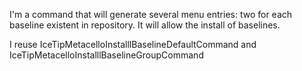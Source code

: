 I'm a command that will generate several menu entries: two for each baseline existent in repository.
It will allow the install of baselines.

I reuse IceTipMetacelloInstalllBaselineDefaultCommand and IceTipMetacelloInstalllBaselineGroupCommand